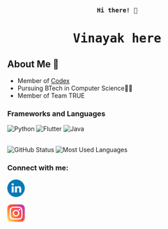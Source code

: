 <p align="center"><samp><b> Hi there! 👋</b></samp></p>
<p align="center"><h1 align="center"><samp>Vinayak here </samp></h1></p>

## About Me 🔭 
- Member of [Codex](https://github.com/codex-iter)
- Pursuing BTech in Computer Science👨‍🎓
- Member of Team TRUE

### Frameworks and Languages

![Python](https://img.shields.io/badge/Python-3776AB?style=flat-square&logo=Python&logoColor=white)
![Flutter](https://img.shields.io/badge/Dart-2bb7f6?style=flat-square&logo=Dart&logoColor=white)
![Java](https://img.shields.io/badge/Java-ea2d2f?style=flat-square&logo=java&logoColor=white)

<br>

<!-- [![My's github stats](https://github-readme-stats.vercel.app/api?username=rokkam7784&show_icons=truetheme=radical&hide=stars)](https://github.com/anuraghazra/github-readme-stats) -->


<img src="https://github-readme-stats.vercel.app/api?username=rokkam7784&count_private=true&show_icons=true&theme=radical" alt="GitHub Status"/>
<img src = "https://github-readme-stats.vercel.app/api/top-langs/?username=rokkam7784&show_icons=true&layout=compact&theme=radical" alt="Most Used Languages">


### Connect with me:

[<img src="https://raw.githubusercontent.com/iamAbhishekkumar/iamAbhishekkumar/main/assets/linkedin.png" width="40px">](https://www.linkedin.com/in/r-vinayak-30165a1b0/)
  
[<img src="https://raw.githubusercontent.com/iamAbhishekkumar/iamAbhishekkumar/main/assets/instagram.png" width="40px">](https://www.instagram.com/vinayak__16rao/)

